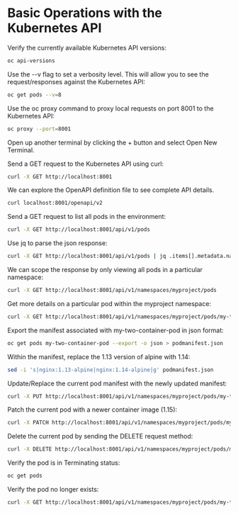 # Basic Operations with the Kubernetes API

Verify the currently available Kubernetes API versions:

```sh
oc api-versions
```

Use the --v flag to set a verbosity level. This will allow you to see the request/responses against the Kubernetes API:

```sh
oc get pods --v=8
```

Use the oc proxy command to proxy local requests on port 8001 to the Kubernetes API:

```sh
oc proxy --port=8001
```

Open up another terminal by clicking the + button and select Open New Terminal.

Send a GET request to the Kubernetes API using curl:

```sh
curl -X GET http://localhost:8001
```

We can explore the OpenAPI definition file to see complete API details.

```sh
curl localhost:8001/openapi/v2
```

Send a GET request to list all pods in the environment:

```sh
curl -X GET http://localhost:8001/api/v1/pods
```

Use jq to parse the json response:

```sh
curl -X GET http://localhost:8001/api/v1/pods | jq .items[].metadata.name
```

We can scope the response by only viewing all pods in a particular namespace:

```sh
curl -X GET http://localhost:8001/api/v1/namespaces/myproject/pods
```

Get more details on a particular pod within the myproject namespace:

```sh
curl -X GET http://localhost:8001/api/v1/namespaces/myproject/pods/my-two-container-pod
```

Export the manifest associated with my-two-container-pod in json format:

```sh
oc get pods my-two-container-pod --export -o json > podmanifest.json
```

Within the manifest, replace the 1.13 version of alpine with 1.14:

```sh
sed -i 's|nginx:1.13-alpine|nginx:1.14-alpine|g' podmanifest.json
```

Update/Replace the current pod manifest with the newly updated manifest:

```sh
curl -X PUT http://localhost:8001/api/v1/namespaces/myproject/pods/my-two-container-pod -H "Content-type: application/json" -d @podmanifest.json
```

Patch the current pod with a newer container image (1.15):

```sh
curl -X PATCH http://localhost:8001/api/v1/namespaces/myproject/pods/my-two-container-pod -H "Content-type: application/strategic-merge-patch+json" -d '{"spec":{"containers":[{"name": "server","image":"nginx:1.15-alpine"}]}}'
```

Delete the current pod by sending the DELETE request method:

```sh
curl -X DELETE http://localhost:8001/api/v1/namespaces/myproject/pods/my-two-container-pod
```

Verify the pod is in Terminating status:

```sh
oc get pods
```

Verify the pod no longer exists:

```sh
curl -X GET http://localhost:8001/api/v1/namespaces/myproject/pods/my-two-container-pod
```
